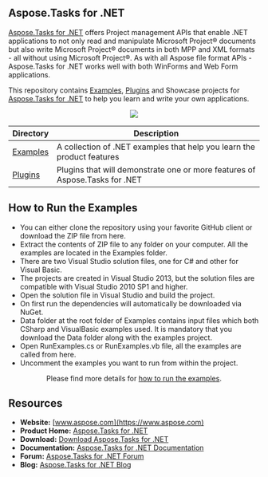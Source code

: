 ﻿## Aspose.Tasks for .NET

[Aspose.Tasks for .NET](https://products.aspose.com/tasks/net) offers Project management APIs that enable .NET applications to not only read and manipulate Microsoft Project® documents but also write Microsoft Project® documents in both MPP and XML formats - all without using Microsoft Project®. As with all Aspose file format APIs - Aspose.Tasks for .NET works well with both WinForms and Web Form applications.

This repository contains [Examples](Examples), [Plugins](Plugins) and Showcase projects for [Aspose.Tasks for .NET](https://www.aspose.com/products/tasks/net) to help you learn and write your own applications.

<p align="center">

  <a title="Download complete Aspose.Tasks for .NET source code" href="https://github.com/aspose-tasks/Aspose.Tasks-for-.NET/archive/master.zip">
	<img src="https://raw.github.com/AsposeExamples/java-examples-dashboard/master/images/downloadZip-Button-Large.png" />
  </a>
</p>

Directory | Description
--------- | -----------
[Examples](Examples)  | A collection of .NET examples that help you learn the product features
[Plugins](Plugins)  | Plugins that will demonstrate one or more features of Aspose.Tasks for .NET

## How to Run the Examples
<ul>
	<li>You can either clone the repository using your favorite GitHub client or download the ZIP file from here.</li>
	<li>Extract the contents of ZIP file to any folder on your computer. All the examples are located in the Examples folder.</li>
	<li>There are two Visual Studio solution files, one for C# and other for Visual Basic.</li>
	<li>The projects are created in Visual Studio 2013, but the solution files are compatible with Visual Studio 2010 SP1 and higher.</li>
	<li>Open the solution file in Visual Studio and build the project.</li>
	<li>On first run the dependencies will automatically be downloaded via NuGet.</li>
	<li>Data folder at the root folder of Examples contains input files which both CSharp and VisualBasic examples used. It is mandatory that you download the Data folder along with the examples project.</li>
	<li>Open RunExamples.cs or RunExamples.vb file, all the examples are called from here.</li>
	<li>Uncomment the examples you want to run from within the project.</li>
</ul>
<p align="center">
	Please find more details for <a href="https://docs.aspose.com/display/tasksnet/How+to+Run+the+Examples">how to run the examples</a>.
</p>

## Resources

+ **Website:** [www.aspose.com](https://www.aspose.com)
+ **Product Home:** [Aspose.Tasks for .NET](https://products.aspose.com/tasks/net)
+ **Download:** [Download Aspose.Tasks for .NET](https://www.nuget.org/packages/Aspose.Tasks/)
+ **Documentation:** [Aspose.Tasks for .NET Documentation](https://docs.aspose.com/display/tasksnet/Home)
+ **Forum:** [Aspose.Tasks for .NET Forum](https://forum.aspose.com/c/tasks)
+ **Blog:** [Aspose.Tasks for .NET Blog](https://blog.aspose.com/category/aspose-products/aspose-tasks-product-family/)


